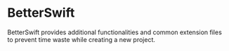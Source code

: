 # BetterSwift
BetterSwift provides additional functionalities and common extension files to prevent time waste while creating a new project.
